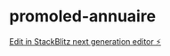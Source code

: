 # promoled-annuaire

[Edit in StackBlitz next generation editor ⚡️](https://stackblitz.com/~/github.com/fabienpromoled/promoled-annuaire)